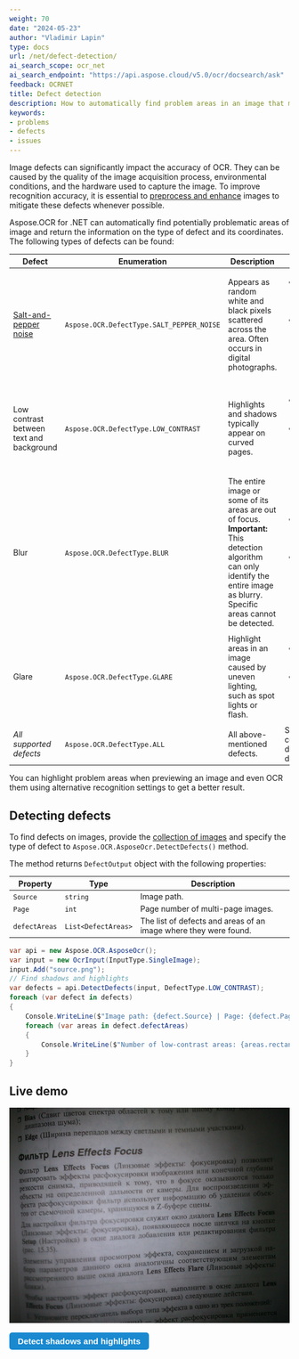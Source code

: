 ```yaml
---
weight: 70
date: "2024-05-23"
author: "Vladimir Lapin"
type: docs
url: /net/defect-detection/
ai_search_scope: ocr_net
ai_search_endpoint: "https://api.aspose.cloud/v5.0/ocr/docsearch/ask"
feedback: OCRNET
title: Defect detection
description: How to automatically find problem areas in an image that may be recognized inaccurately.
keywords:
- problems
- defects
- issues
---
```


<style>
	button {
		cursor: pointer;
		margin-right: 20px;
		padding: 7px 15px;
		border: none;
		border-radius: 5px;
		background-color: #1a89d0;
		font-weight: 700;
		font-size: 15px;
		color: #ffffff;
	}

	button:hover {
		background-color: #3071a9;
	}

	button:focus {
		outline: none;
	}

	#sample {
		position: relative;
	}

	#sample > div {
		position: absolute;
		display: none;
		border: dashed 1px #de4444;
		background-color: rgba(222,68,68,0.2);
	}

	#area1 {
		top: 0px;
		left: 0px;
		width: 60px;
		height: 50px;
	}

	#area2 {
		top: 0px;
		left: 560px;
		width: 220px;
		height: 590px;
	}

	#area3 {
		top: 550px;
		left: 0px;
		width: 90px;
		height: 40px;
	}
</style>

Image defects can significantly impact the accuracy of OCR. They can be caused by the quality of the image acquisition process, environmental conditions, and the hardware used to capture the image. To improve recognition accuracy, it is essential to [preprocess and enhance](/ocr/net/image-processing/) images to mitigate these defects whenever possible.

Aspose.OCR for .NET can automatically find potentially problematic areas of image and return the information on the type of defect and its coordinates. The following types of defects can be found:

Defect | Enumeration | Description | Impact | How to mitigate
------ | ----------- | ----------- | ------ | ---------------
[Salt-and-pepper noise](https://en.wikipedia.org/wiki/Salt-and-pepper_noise) | `Aspose.OCR.DefectType.SALT_PEPPER_NOISE` | Appears as random white and black pixels scattered across the area. Often occurs in digital photographs. | <ul><li>Some characters are misidentified</li><li>Unnecessary dots or commas appear in recognition results</li></ul> | <ul><li>Apply [median filter](/ocr/net/median/)</li><li>Use [automatic noise removal](/ocr/net/denoise/)</li></ul>
Low contrast between text and background | `Aspose.OCR.DefectType.LOW_CONTRAST` | Highlights and shadows typically appear on curved pages. | <ul><li>Low recognition accuracy</li><li>Text not recognized (ignored by OCR engine)</li></ul> | <ul><li>[Automatically adjust contrast](/ocr/net/contrast/)</li><li>[Convert to grayscale](/ocr/net/grayscale/)</li><li>[Binarize with high threshold](/ocr/net/binarization/#using-binarization-threshold)</li></ul>
Blur | `Aspose.OCR.DefectType.BLUR` | The entire image or some of its areas are out of focus.<br />**Important:** This detection algorithm can only identify the entire image as blurry. Specific areas cannot be detected. | <ul><li>Characters are not recognized correctly</li><li>Text not recognized (ignored by OCR engine)</li></ul> | <ul><li>Use [automatic contrast correction](/ocr/net/contrast/)</li><li>[Convert image to grayscale](/ocr/net/grayscale/)</li></ul>
Glare | `Aspose.OCR.DefectType.GLARE` | Highlight areas in an image caused by uneven lighting, such as spot lights or flash. | <ul><li>Low recognition accuracy</li><li>Text not recognized (ignored by OCR engine)</li></ul> | <ul><li>[Automatically adjust contrast](/ocr/net/contrast/)</li><li>[Convert to grayscale](/ocr/net/grayscale/)</li><li>[Binarize with high threshold](/ocr/net/binarization/#using-binarization-threshold)</li></ul>
_All supported defects_ | `Aspose.OCR.DefectType.ALL` | All above-mentioned defects. | See the corresponding defect for details. | See the corresponding defect for details.

You can highlight problem areas when previewing an image and even OCR them using alternative recognition settings to get a better result.

## Detecting defects

To find defects on images, provide the [collection of images](/ocr/net/ocrinput/) and specify the type of defect to `Aspose.OCR.AsposeOcr.DetectDefects()` method.

The method returns `DefectOutput` object with the following properties:

Property | Type | Description
-------- | ---- | -----------
`Source` | `string` | Image path.
`Page` | `int` | Page number of multi-page images.
`defectAreas` | `List<DefectAreas>` | The list of defects and areas of an image where they were found.

```csharp
var api = new Aspose.OCR.AsposeOcr();
var input = new OcrInput(InputType.SingleImage);
input.Add("source.png");
// Find shadows and highlights
var defects = api.DetectDefects(input, DefectType.LOW_CONTRAST);
foreach (var defect in defects)
{
	Console.WriteLine($"Image path: {defect.Source} | Page: {defect.Page}");
	foreach (var areas in defect.defectAreas)
	{
		Console.WriteLine($"Number of low-contrast areas: {areas.rectangles.Count()}");
	}
}
```

## Live demo

<div id="sample">
	<img src="demo.png" alt="Low-contrast image" />
	<div id="area1"></div>
	<div id="area2"></div>
	<div id="area3"></div>
</div>

<button onclick="extract(this)">Detect shadows and highlights</button>

<script>
	function extract(obj)
	{
		$("#sample > div").show(200);
		$("#results").show(200);
	}
</script>
